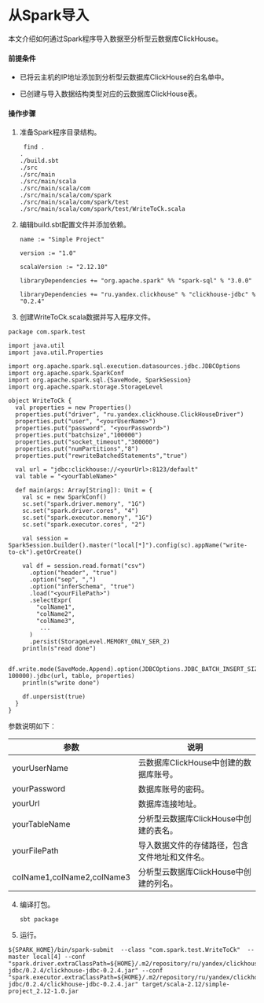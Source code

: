 # 从Spark导入

本文介绍如何通过Spark程序导入数据至分析型云数据库ClickHouse。

#### 前提条件

- 已将云主机的IP地址添加到分析型云数据库ClickHouse的白名单中。

- 已创建与导入数据结构类型对应的云数据库ClickHouse表。

  

#### 操作步骤

1. 准备Spark程序目录结构。

   ```
    find .
   .
   ./build.sbt
   ./src
   ./src/main
   ./src/main/scala
   ./src/main/scala/com
   ./src/main/scala/com/spark
   ./src/main/scala/com/spark/test
   ./src/main/scala/com/spark/test/WriteToCk.scala
   ```

   

2. 编辑build.sbt配置文件并添加依赖。

   ```
   name := "Simple Project"
   
   version := "1.0"
   
   scalaVersion := "2.12.10"
   
   libraryDependencies += "org.apache.spark" %% "spark-sql" % "3.0.0"
   
   libraryDependencies += "ru.yandex.clickhouse" % "clickhouse-jdbc" % "0.2.4"
   ```

   

3. 创建WriteToCk.scala数据并写入程序文件。

```
package com.spark.test

import java.util
import java.util.Properties

import org.apache.spark.sql.execution.datasources.jdbc.JDBCOptions
import org.apache.spark.SparkConf
import org.apache.spark.sql.{SaveMode, SparkSession}
import org.apache.spark.storage.StorageLevel

object WriteToCk {
  val properties = new Properties()
  properties.put("driver", "ru.yandex.clickhouse.ClickHouseDriver")
  properties.put("user", "<yourUserName>")
  properties.put("password", "<yourPassword>")
  properties.put("batchsize","100000")
  properties.put("socket_timeout","300000")
  properties.put("numPartitions","8")
  properties.put("rewriteBatchedStatements","true")

  val url = "jdbc:clickhouse://<yourUrl>:8123/default"
  val table = "<yourTableName>"

  def main(args: Array[String]): Unit = {
    val sc = new SparkConf()
    sc.set("spark.driver.memory", "1G")
    sc.set("spark.driver.cores", "4")
    sc.set("spark.executor.memory", "1G")
    sc.set("spark.executor.cores", "2")

    val session = SparkSession.builder().master("local[*]").config(sc).appName("write-to-ck").getOrCreate()

    val df = session.read.format("csv")
      .option("header", "true")
      .option("sep", ",")
      .option("inferSchema", "true")
      .load("<yourFilePath>")
      .selectExpr(
        "colName1",
        "colName2",
        "colName3",
         ...
      )
      .persist(StorageLevel.MEMORY_ONLY_SER_2)
    println(s"read done")

    df.write.mode(SaveMode.Append).option(JDBCOptions.JDBC_BATCH_INSERT_SIZE, 100000).jdbc(url, table, properties)
    println(s"write done")

    df.unpersist(true)
  }
}
```

参数说明如下：

| 参数                       | 说明                                           |
| -------------------------- | ---------------------------------------------- |
| yourUserName               | 云数据库ClickHouse中创建的数据库账号。         |
| yourPassword               | 数据库账号的密码。                             |
| yourUrl                    | 数据库连接地址。                               |
| yourTableName              | 分析型云数据库ClickHouse中创建的表名。         |
| yourFilePath               | 导入数据文件的存储路径，包含文件地址和文件名。 |
| colName1,colName2,colName3 | 分析型云数据库ClickHouse中创建的列名。         |

4. 编译打包。

   ```
   sbt package
   ```

5. 运行。

```
${SPARK_HOME}/bin/spark-submit  --class "com.spark.test.WriteToCk"  --master local[4] --conf "spark.driver.extraClassPath=${HOME}/.m2/repository/ru/yandex/clickhouse/clickhouse-jdbc/0.2.4/clickhouse-jdbc-0.2.4.jar" --conf "spark.executor.extraClassPath=${HOME}/.m2/repository/ru/yandex/clickhouse/clickhouse-jdbc/0.2.4/clickhouse-jdbc-0.2.4.jar" target/scala-2.12/simple-project_2.12-1.0.jar
```

